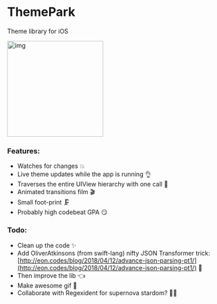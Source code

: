 # ThemePark
Theme library for iOS


<img width="222" alt="img" src="https://rawgit.com/stylekit/img/master/ThemeLib.gif">  

### Features:
- Watches for changes 💥
- Live theme updates while the app is running 👌
- Traverses the entire UIView hierarchy with one call 🤯
- Animated transitions film 🎬
- Small foot-print 🗜
- Probably high codebeat GPA 😏

### Todo:
- Clean up the code ✨
- Add OliverAtkinsons (from swift-lang) nifty JSON Transformer trick: [http://eon.codes/blog/2018/04/12/advance-json-parsing-pt1/](http://eon.codes/blog/2018/04/12/advance-json-parsing-pt1/) 👊 
- Then improve the lib 👈
- Make awesome gif 💪
- Collaborate with Regexident for supernova stardom? 🤔🤷
